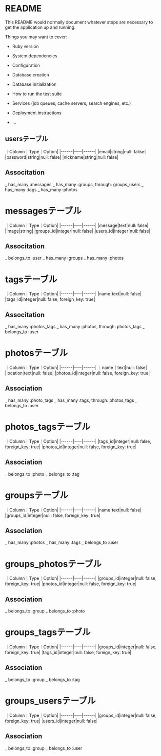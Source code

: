 # README

This README would normally document whatever steps are necessary to get the
application up and running.

Things you may want to cover:

* Ruby version

* System dependencies

* Configuration

* Database creation

* Database initialization

* How to run the test suite

* Services (job queues, cache servers, search engines, etc.)

* Deployment instructions

* ...

## usersテーブル

｜Column｜Type｜Option|
|------|----|------|
|email|string|null: falise|
|password|string|null: false|
|nickname|string|null: false|

## Associtation
_ has_many :messages
_ has_many :groups, through: groups_users
_ has_many :tags
_ has_many :photos


# messagesテーブル
｜Column｜Type｜Option|
|------|----|------|
|message|text|null: false|
|image|string|
|groups_id|integer|null: false|
|users_id|integer|null: false|

## Associtation
_ belongs_to :user
_ has_many :groups
_ has_many :photos


# tagsテーブル
｜Column｜Type｜Option|
|------|----|------|
|name|text|null: false|
|tags_id|integer|null: false, foreign_key: true|

## Associtation
_ has_many :photos_tags
_ has_many :photos, through: photos_tags
_ belongs_to :user


# photosテーブル
｜Column｜Type｜Option|
|------|----|------|
｜name｜text|null: false|
|location|text|null: false|
|photos_id|integer|null: false, foreign_key: true|

## Association
_ has_many :photo_tags
_ has_many :tags, through: photos_tags
_ belongs_to :user


# photos_tagsテーブル
｜Column｜Type｜Option|
|------|----|------|
|tags_id|integer|null: false, foreign_key: true|
|photos_id|integer|null: false, foreign_key: true|

## Association
_ belongs_to :photo
_ belongs_to :tag


# groupsテーブル
｜Column｜Type｜Option|
|------|----|------|
|name|text|null: false|
|groups_id|integer|null: false, foreign_key: true|

## Association
_ has_many :photos
_ has_many :tags
_ belongs_to :user


# groups_photosテーブル
｜Column｜Type｜Option|
|------|----|------|
|groups_id|integer|null: false, foreign_key: true|
|photos_id|integer|null: false, foreign_key: true|

## Association
_ belongs_to :group
_ belongs_to :photo

# groups_tagsテーブル
｜Column｜Type｜Option|
|------|----|------|
|groups_id|integer|null: false, foreign_key: true|
|tags_id|integer|null: false, foreign_key: true|

## Association
_ belongs_to :group
_ belongs_to :tag


# groups_usersテーブル
｜Column｜Type｜Option|
|------|----|------|
|groups_id|integer|null: false, foreign_key: true|
|users_id|integer|null: false|

## Association
_ belongs_to :group
_ belongs_to :user